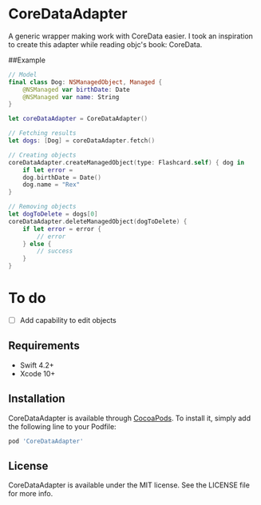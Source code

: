 # CoreDataAdapter

A generic wrapper making work with CoreData easier. I took an inspiration to create this adapter while reading objc's book: CoreData.

##Example

```swift
// Model
final class Dog: NSManagedObject, Managed {
    @NSManaged var birthDate: Date
    @NSManaged var name: String
}

let coreDataAdapter = CoreDataAdapter()

// Fetching results
let dogs: [Dog] = coreDataAdapter.fetch()

// Creating objects
coreDataAdapter.createManagedObject(type: Flashcard.self) { dog in
	if let error = 
    dog.birthDate = Date()
    dog.name = "Rex"
}

// Removing objects
let dogToDelete = dogs[0]
coreDataAdapter.deleteManagedObject(dogToDelete) {
    if let error = error {
        // error
    } else {
        // success
    }
}
```

# To do

- [ ] Add capability to edit objects

## Requirements

- Swift 4.2+
- Xcode 10+

## Installation

CoreDataAdapter is available through [CocoaPods](https://cocoapods.org). To install
it, simply add the following line to your Podfile:

```ruby
pod 'CoreDataAdapter'
```

## License

CoreDataAdapter is available under the MIT license. See the LICENSE file for more info.
